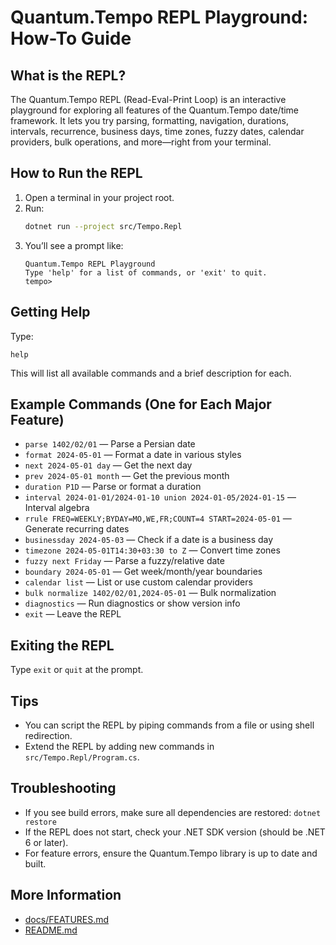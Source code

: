 # Quantum.Tempo REPL Playground: How-To Guide

## What is the REPL?
The Quantum.Tempo REPL (Read-Eval-Print Loop) is an interactive playground for exploring all features of the Quantum.Tempo date/time framework. It lets you try parsing, formatting, navigation, durations, intervals, recurrence, business days, time zones, fuzzy dates, calendar providers, bulk operations, and more—right from your terminal.

## How to Run the REPL
1. Open a terminal in your project root.
2. Run:
   ```sh
   dotnet run --project src/Tempo.Repl
   ```
3. You’ll see a prompt like:
   ```
   Quantum.Tempo REPL Playground
   Type 'help' for a list of commands, or 'exit' to quit.
   tempo>
   ```

## Getting Help
Type:
```
help
```
This will list all available commands and a brief description for each.

## Example Commands (One for Each Major Feature)
- `parse 1402/02/01` — Parse a Persian date
- `format 2024-05-01` — Format a date in various styles
- `next 2024-05-01 day` — Get the next day
- `prev 2024-05-01 month` — Get the previous month
- `duration P1D` — Parse or format a duration
- `interval 2024-01-01/2024-01-10 union 2024-01-05/2024-01-15` — Interval algebra
- `rrule FREQ=WEEKLY;BYDAY=MO,WE,FR;COUNT=4 START=2024-05-01` — Generate recurring dates
- `businessday 2024-05-03` — Check if a date is a business day
- `timezone 2024-05-01T14:30+03:30 to Z` — Convert time zones
- `fuzzy next Friday` — Parse a fuzzy/relative date
- `boundary 2024-05-01` — Get week/month/year boundaries
- `calendar list` — List or use custom calendar providers
- `bulk normalize 1402/02/01,2024-05-01` — Bulk normalization
- `diagnostics` — Run diagnostics or show version info
- `exit` — Leave the REPL

## Exiting the REPL
Type `exit` or `quit` at the prompt.

## Tips
- You can script the REPL by piping commands from a file or using shell redirection.
- Extend the REPL by adding new commands in `src/Tempo.Repl/Program.cs`.

## Troubleshooting
- If you see build errors, make sure all dependencies are restored: `dotnet restore`
- If the REPL does not start, check your .NET SDK version (should be .NET 6 or later).
- For feature errors, ensure the Quantum.Tempo library is up to date and built.

## More Information
- [docs/FEATURES.md](docs/FEATURES.md#interactive-repl-playground)
- [README.md](README.md) 